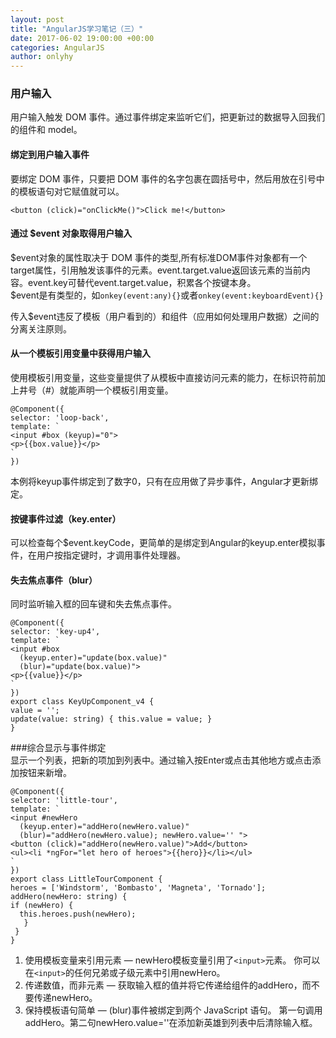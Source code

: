 ```yaml
---
layout: post
title: "AngularJS学习笔记（三）"
date: 2017-06-02 19:00:00 +00:00
categories: AngularJS
author: onlyhy
---
```

### 用户输入  
   用户输入触发 DOM 事件。通过事件绑定来监听它们，把更新过的数据导入回我们的组件和 model。

#### 绑定到用户输入事件
   要绑定 DOM 事件，只要把 DOM 事件的名字包裹在圆括号中，然后用放在引号中的模板语句对它赋值就可以。  

    <button (click)="onClickMe()">Click me!</button>  


#### 通过 $event 对象取得用户输入  
   $event对象的属性取决于 DOM 事件的类型,所有标准DOM事件对象都有一个target属性，引用触发该事件的元素。event.target.value返回该元素的当前内容。event.key可替代event.target.value，积累各个按键本身。  
   $event是有类型的，如`onkey(event:any){}`或者`onkey(event:keyboardEvent){}`  

   传入$event违反了模板（用户看到的）和组件（应用如何处理用户数据）之间的分离关注原则。  

#### 从一个模板引用变量中获得用户输入  
   使用模板引用变量，这些变量提供了从模板中直接访问元素的能力，在标识符前加上井号（#）就能声明一个模板引用变量。  

    @Component({
    selector: 'loop-back',
    template: `
    <input #box (keyup)="0">
    <p>{{box.value}}</p>
    `
    })  

本例将keyup事件绑定到了数字0，只有在应用做了异步事件，Angular才更新绑定。

#### 按键事件过滤（key.enter）  
   可以检查每个$event.keyCode，更简单的是绑定到Angular的keyup.enter模拟事件，在用户按指定键时，才调用事件处理器。  

#### 失去焦点事件（blur）  
   同时监听输入框的回车键和失去焦点事件。  

    @Component({
    selector: 'key-up4',
    template: `
    <input #box
      (keyup.enter)="update(box.value)"
      (blur)="update(box.value)">
    <p>{{value}}</p>
    `
    })
    export class KeyUpComponent_v4 {
    value = '';
    update(value: string) { this.value = value; }
    }  

###综合显示与事件绑定  
   显示一个列表，把新的项加到列表中。通过输入按Enter或点击其他地方或点击添加按钮来新增。  
    
    @Component({
    selector: 'little-tour',
    template: `
    <input #newHero
      (keyup.enter)="addHero(newHero.value)"
      (blur)="addHero(newHero.value); newHero.value='' ">
    <button (click)="addHero(newHero.value)">Add</button>
    <ul><li *ngFor="let hero of heroes">{{hero}}</li></ul>
    `
    })
    export class LittleTourComponent {
    heroes = ['Windstorm', 'Bombasto', 'Magneta', 'Tornado'];
    addHero(newHero: string) {
    if (newHero) {
      this.heroes.push(newHero);
       }
     }
    }  

1. 使用模板变量来引用元素 — newHero模板变量引用了`<input>`元素。 你可以在`<input>`的任何兄弟或子级元素中引用newHero。
2. 传递数值，而非元素 — 获取输入框的值并将它传递给组件的addHero，而不要传递newHero。
3. 保持模板语句简单 — (blur)事件被绑定到两个 JavaScript 语句。 
第一句调用addHero。第二句newHero.value=''在添加新英雄到列表中后清除输入框。  





